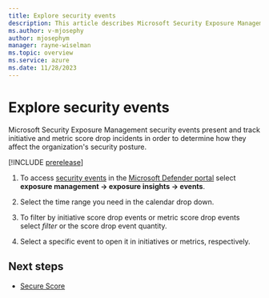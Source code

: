 ```yaml
---
title: Explore security events
description: This article describes Microsoft Security Exposure Management events and how it works.
ms.author: v-mjosephy
author: mjosephym
manager: rayne-wiselman
ms.topic: overview
ms.service: azure
ms.date: 11/28/2023
---
```


# Explore security events

Microsoft Security Exposure Management security events present and track initiative and metric score drop incidents in order to determine how they affect the organization's security posture.

[!INCLUDE [prerelease](../includes//prerelease.md)]

1. To access [security events](https://security.microsoft.com/exposure-events) in the [Microsoft Defender portal](https://security.microsoft.com) select **exposure management -> exposure insights -> events**.

1. Select the time range you need in the calendar drop down.
1. To filter by initiative score drop events or metric score drop events select *filter* or the score drop event quantity.
1. Select a specific event to open it in initiatives or metrics, respectively.

<!--## View security events
-->
<!--The Exposure Overview page shows the last five events in chronological order. Select the **View all events** button to view a complete list of all events occurring in your organization over the past 90 days.-->
<!--The following information is available to review from the Events overview page:

- **Event**
- **Date**
- **Type**

:::image type="content" source="./media/events-navigation.png" alt-text="Screenshot of the Security Exposure Management Events window.":::
should this be rearranged so first access events then talk about drift events and then the details?-->
<!--
You can choose to sort events by type, either metric or initiative drift events. Metric drift events display a change greater than two percent in exposure measured by each [security metric](security-metrics.md) and initiative drift events measure the change in exposure of [security initiatives](initiatives.md) greater than two percent. Selecting an event takes you to either the metric or initiative that experienced a drift event.

> [!NOTE]
> Drift amount is currently not configurable. Additionally, affected entities are not included in the drift notification.

## Review drift event

You can drill down into each individual initiative drift or metric drift event. The overview displays different content based on the type of drift event.

### Initiative drift event

You can view the following information for each initiative drift event:

- **Description** of the event
- **Related threats**
- **Top related metrics**
- **Related security metrics**
- Related **Security recommendations** and a means to manage them
- **History** depicted as a graph based on the time range chosen
- Dates with change events by date and:
 - **Related metrics** by number
 - **Change** as a percentage

### Metric drift event

You can view the following information for each metric drift event:

- Description
- Related security recommendations and a means to manage them
- Specific affected items and the number they make of the total
- Last state update
- Event category
- Current value
- Weight
- Score impact

You can also edit the metric value by editing its weight. This customizes the metric to your organization's business priorities.
-->
## Next steps

- [Secure Score](secure-score.md)
